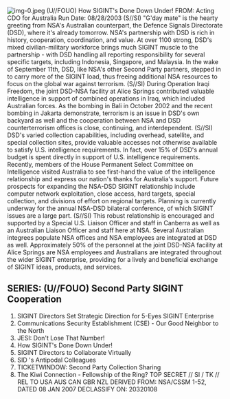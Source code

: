 ![img-0.jpeg](img-0.jpeg)
(U//FOUO) How SIGINT's Done Down Under!
FROM:
Acting CDO for Australia
Run Date: 08/28/2003
(S//SI) "G'day mate" is the hearty greeting from NSA's Australian counterpart, the Defence Signals Directorate (DSD), where it's already tomorrow. NSA's partnership with DSD is rich in history, cooperation, coordination, and value. At over 1100 strong, DSD's mixed civilian-military workforce brings much SIGINT muscle to the partnership - with DSD handling all reporting responsibility for several specific targets, including Indonesia, Singapore, and Malaysia. In the wake of September 11th, DSD, like NSA's other Second Party partners, stepped in to carry more of the SIGINT load, thus freeing additional NSA resources to focus on the global war against terrorism.
(S//SI) During Operation Iraqi Freedom, the joint DSD-NSA facility at Alice Springs contributed valuable intelligence in support of combined operations in Iraq, which included Australian forces. As the bombing in Bali in October 2002 and the recent bombing in Jakarta demonstrate, terrorism is an issue in DSD's own backyard as well and the cooperation between NSA and DSD counterterrorism offices is close, continuing, and interdependent.
(S//SI) DSD's varied collection capabilities, including overhead, satellite, and special collection sites, provide valuable accesses not otherwise available to satisfy U.S. intelligence requirements. In fact, over $15 \%$ of DSD's annual budget is spent directly in support of U.S. intelligence requirements. Recently, members of the House Permanent Select Committee on Intelligence visited Australia to see first-hand the value of the intelligence relationship and express our nation's thanks for Australia's support. Future prospects for expanding the NSA-DSD SIGINT relationship include computer network exploitation, close access, hard targets, special collection, and divisions of effort on regional targets. Planning is currently underway for the annual NSA-DSD bilateral conference, of which SIGINT issues are a large part.
(S//SI) This robust relationship is encouraged and supported by a Special U.S. Liaison Officer and staff in Canberra as well as an Australian Liaison Officer and staff here at NSA. Several Australian integrees populate NSA offices and NSA employees are integrated at DSD as well. Approximately 50\% of the personnel at the joint DSD-NSA facility at Alice Springs are NSA employees and Australians are integrated throughout the wider SIGINT enterprise, providing for a lively and beneficial exchange of SIGINT ideas, products, and services.

## SERIES: (U//FOUO) Second Party SIGINT Cooperation

1. SIGINT Directors Set Strategic Direction for 5-Eyes SIGINT Enterprise
2. Communications Security Establishment (CSE) - Our Good Neighbor to the North
3. JESI: Don't Lose That Number!
4. How SIGINT's Done Down Under!
5. SIGINT Directors to Collaborate Virtually
6. SID 's Antipodal Colleagues
7. TICKETWINDOW: Second Party Collection Sharing
8. The Kiwi Connection - Fellowship of the Ring?
TOP SECRET // SI / TK // REL TO USA AUS CAN GBR NZL
DERIVED FROM: NSA/CSSM 1-52, DATED 08 JAN 2007 DECLASSIFY ON: 20320108
